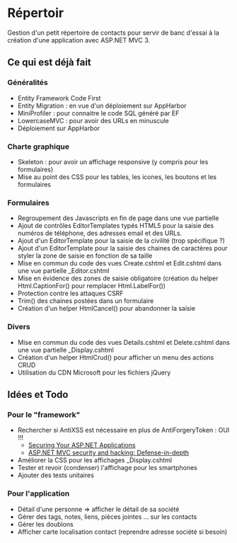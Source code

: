 # Répertoir

Gestion d'un petit répertoire de contacts pour servir de banc d'essai
à la création d'une application avec ASP.NET MVC 3.


## Ce qui est déjà fait

### Généralités

* Entity Framework Code First
* Entity Migration : en vue d'un déploiement sur AppHarbor
* MiniProfiler : pour connaitre le code SQL généré par EF
* LowercaseMVC : pour avoir des URLs en minuscule
* Déploiement sur AppHarbor

### Charte graphique

* Skeleton : pour avoir un affichage responsive (y compris pour les formulaires)
* Mise au point des CSS pour les tables, les icones, les boutons et les formulaires

### Formulaires

* Regroupement des Javascripts en fin de page dans une vue partielle
* Ajout de contrôles EditorTemplates typés HTML5 pour la saisie des numéros de
  téléphone, des adresses email et des URLs.
* Ajout d'un EditorTemplate pour la saisie de la civilité (trop spécifique ?)
* Ajout d'un EditorTemplate pour la saisie des chaines de caractères pour styler
  la zone de saisie en fonction de sa taille
* Mise en commun du code des vues Create.cshtml et Edit.cshtml dans une vue
  partielle _Editor.cshtml
* Mise en évidence des zones de saisie obligatoire (création du helper
  Html.CaptionFor() pour remplacer Html.LabelFor())
* Protection contre les attaques CSRF
* Trim() des chaines postées dans un formulaire
* Création d'un helper HtmlCancel() pour abandonner la saisie

### Divers

* Mise en commun du code des vues Details.cshtml et Delete.cshtml dans une vue
  partielle _Display.cshtml
* Création d'un helper HtmlCrud() pour afficher un menu des actions CRUD
* Utilisation du CDN Microsoft pour les fichiers jQuery


## Idées et Todo

### Pour le "framework"

* Rechercher si AntiXSS est nécessaire en plus de AntiForgeryToken : OUI !!!
  * [Securing Your ASP.NET Applications](http://msdn.microsoft.com/en-us/magazine/hh708755.aspx)
  * [ASP.NET MVC security and hacking: Defense-in-depth](https://sites.google.com/site/muazkh/asp-net-mvc-security-and-hacking-defense-in-depth)
* Améliorer la CSS pour les affichages _Display.cshtml
* Tester et revoir (condenser) l'affichage pour les smartphones
* Ajouter des tests unitaires

### Pour l'application

* Détail d'une personne => afficher le détail de sa société
* Gérer des tags, notes, liens, pièces jointes ... sur les contacts
* Gérer les doublons
* Afficher carte localisation contact (reprendre adresse société si besoin)

